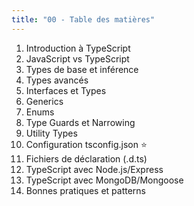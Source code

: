 ```yaml
---
title: "00 - Table des matières"
---
```


1. Introduction à TypeScript
2. JavaScript vs TypeScript
3. Types de base et inférence
4. Types avancés
5. Interfaces et Types
6. Generics
7. Enums
8. Type Guards et Narrowing
9. Utility Types
10. Configuration tsconfig.json ⭐
11. Fichiers de déclaration (.d.ts)
12. TypeScript avec Node.js/Express
13. TypeScript avec MongoDB/Mongoose
14. Bonnes pratiques et patterns

